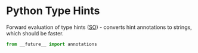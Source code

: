 # Python Type Hints

Forward evaluation of type hints ([SO](https://stackoverflow.com/a/55344418/125246)) - converts hint annotations to strings, which should be faster.

```python
from __future__ import annotations 
```